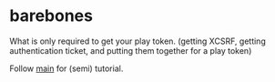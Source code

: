 # barebones

What is only required to get your play token. (getting XCSRF, getting authentication ticket, and putting them together for a play token)

Follow [main](https://github.com/Ev11nroo/robloxlaunch-via-terminal)  for (semi) tutorial.
